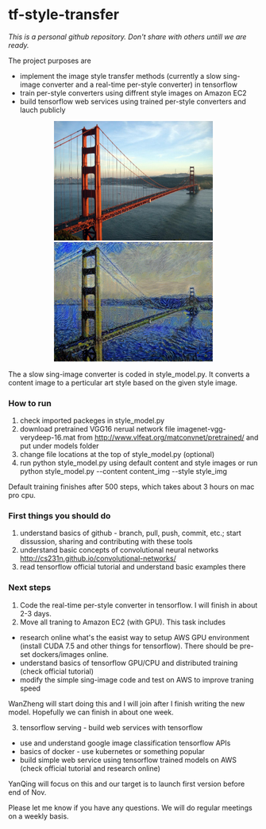 # tf-style-transfer

_This is a personal github repository. Don't share with others untill we are ready._ 

The project purposes are
 * implement the image style transfer methods (currently a slow sing-image converter and a real-time per-style converter) in tensorflow 
 * train per-style converters using diffrent style images on Amazon EC2
 * build tensorflow web services using trained per-style converters and lauch publicly

<p align="center">
<img src="image_input/golden_gate.jpg" width="320"/>
<img src="image_output/golden_gate.jpg" width="320"/>
</p>

The a slow sing-image converter is coded in style_model.py. It converts a content image to a perticular art style based on the given style image.

### How to run

 1. check imported packeges in style_model.py
 2. download pretrained VGG16 nerual network file imagenet-vgg-verydeep-16.mat from http://www.vlfeat.org/matconvnet/pretrained/ and put under models folder
 3. change file locations at the top of style_model.py (optional)
 4. run python style_model.py using default content and style images or run python style_model.py --content content_img --style style_img

Default training finishes after 500 steps, which takes about 3 hours on mac pro cpu.

### First things you should do

 1. understand basics of github - branch, pull, push, commit, etc.; start dissussion, sharing and contributing with these tools
 2. understand basic concepts of convolutional neural networks http://cs231n.github.io/convolutional-networks/ 
 3. read tensorflow official tutorial and understand basic examples there

### Next steps

 1. Code the real-time per-style converter in tensorflow. I will finish in about 2-3 days.
 2. Move all traning to Amazon EC2 (with GPU). This task includes
  * research online what's the easist way to setup AWS GPU environment (install CUDA 7.5 and other things for tensorflow). There should be pre-set dockers/images online.
  * understand basics of tensorflow GPU/CPU and distributed training (check official tutorial)
  * modify the simple sing-image code and test on AWS to improve traning speed   

 WanZheng will start doing this and I will join after I finish writing the new model. Hopefully we can finish in about one week.
 
 3. tensorflow serving - build web services with tensorflow
  * use and understand google image classification tensorflow APIs
  * basics of docker - use kubernetes or something popular
  * build simple web service using tensorflow trained models on AWS (check official tutorial and research online)
 
 YanQing will focus on this and our target is to launch first version before end of Nov.

Please let me know if you have any questions. We will do regular meetings on a weekly basis. 
